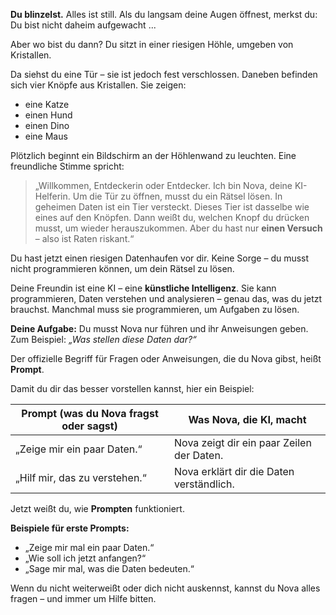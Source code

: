 
**Du blinzelst.**
Alles ist still.
Als du langsam deine Augen öffnest, merkst du: Du bist nicht daheim aufgewacht ...

Aber wo bist du dann?
Du sitzt in einer riesigen Höhle, umgeben von Kristallen.

Da siehst du eine Tür – sie ist jedoch fest verschlossen.
Daneben befinden sich vier Knöpfe aus Kristallen. Sie zeigen:

* eine Katze
* einen Hund
* einen Dino
* eine Maus

Plötzlich beginnt ein Bildschirm an der Höhlenwand zu leuchten.
Eine freundliche Stimme spricht:

> „Willkommen, Entdeckerin oder Entdecker.
> Ich bin Nova, deine KI-Helferin.
> Um die Tür zu öffnen, musst du ein Rätsel lösen.
> In geheimen Daten ist ein Tier versteckt.
> Dieses Tier ist dasselbe wie eines auf den Knöpfen.
> Dann weißt du, welchen Knopf du drücken musst, um wieder herauszukommen.
> Aber du hast nur **einen Versuch** – also ist Raten riskant.“

Du hast jetzt einen riesigen Datenhaufen vor dir.
Keine Sorge – du musst nicht programmieren können, um dein Rätsel zu lösen.

Deine Freundin ist eine KI – eine **künstliche Intelligenz**.
Sie kann programmieren, Daten verstehen und analysieren – genau das, was du jetzt brauchst.
Manchmal muss sie programmieren, um Aufgaben zu lösen.

**Deine Aufgabe:**
Du musst Nova nur führen und ihr Anweisungen geben.
Zum Beispiel: *„Was stellen diese Daten dar?“*

Der offizielle Begriff für Fragen oder Anweisungen, die du Nova gibst, heißt **Prompt**.

Damit du dir das besser vorstellen kannst, hier ein Beispiel:

| Prompt (was du Nova fragst oder sagst) | Was Nova, die KI, macht                   |
| -------------------------------------- | ----------------------------------------- |
| „Zeige mir ein paar Daten.“            | Nova zeigt dir ein paar Zeilen der Daten. |
| „Hilf mir, das zu verstehen.“          | Nova erklärt dir die Daten verständlich.  |

Jetzt weißt du, wie **Prompten** funktioniert.

**Beispiele für erste Prompts:**

* „Zeige mir mal ein paar Daten.“
* „Wie soll ich jetzt anfangen?“
* „Sage mir mal, was die Daten bedeuten.“

Wenn du nicht weiterweißt oder dich nicht auskennst, kannst du Nova alles fragen – und immer um Hilfe bitten.
